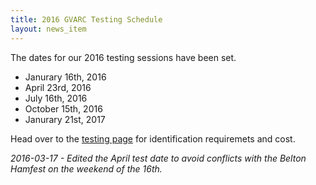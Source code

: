 ```yaml
---
title: 2016 GVARC Testing Schedule
layout: news_item
---
```


The dates for our 2016 testing sessions have been set.

* Janurary 16th, 2016
* April 23rd, 2016
* July 16th, 2016
* October 15th, 2016
* Janurary 21st, 2017

Head over to the [testing page](/testing/) for identification requiremets and cost.

*2016-03-17 - Edited the April test date to avoid conflicts with the Belton Hamfest on the weekend of the 16th.*
